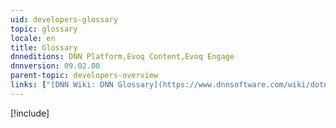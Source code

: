 ```yaml
---
uid: developers-glossary
topic: glossary
locale: en
title: Glossary
dnneditions: DNN Platform,Evoq Content,Evoq Engage
dnnversion: 09.02.00
parent-topic: developers-overview
links: ["[DNN Wiki: DNN Glossary](https://www.dnnsoftware.com/wiki/dotnetnuke-glossary)","[DNN Wiki: Globalization Glossary](https://www.dnnsoftware.com/wiki/international-glossary)"]
---
```


[!include[](../../common/glossary/index.md)]